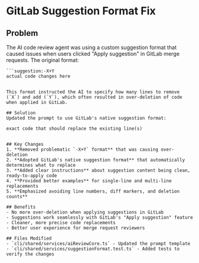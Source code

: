 # GitLab Suggestion Format Fix

## Problem
The AI code review agent was using a custom suggestion format that caused issues when users clicked "Apply suggestion" in GitLab merge requests. The original format:

```
```suggestion:-X+Y
actual code changes here
```
```

This format instructed the AI to specify how many lines to remove (`X`) and add (`Y`), which often resulted in over-deletion of code when applied in GitLab.

## Solution
Updated the prompt to use GitLab's native suggestion format:

```
```suggestion
exact code that should replace the existing line(s)
```
```

## Key Changes
1. **Removed problematic `-X+Y` format** that was causing over-deletion
2. **Adopted GitLab's native suggestion format** that automatically determines what to replace
3. **Added clear instructions** about suggestion content being clean, ready-to-apply code
4. **Provided better examples** for single-line and multi-line replacements
5. **Emphasized avoiding line numbers, diff markers, and deletion counts**

## Benefits
- No more over-deletion when applying suggestions in GitLab
- Suggestions work seamlessly with GitLab's "Apply suggestion" feature
- Cleaner, more precise code replacements
- Better user experience for merge request reviewers

## Files Modified
- `cli/shared/services/aiReviewCore.ts` - Updated the prompt template
- `cli/shared/services/suggestionFormat.test.ts` - Added tests to verify the changes